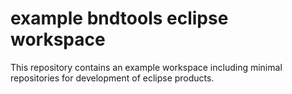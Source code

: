 # example bndtools eclipse workspace
This repository contains an example workspace including minimal repositories for development of eclipse products.